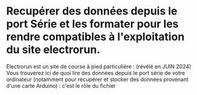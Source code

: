 # Recupérer des données depuis le port Série et les formater pour les rendre compatibles à l'exploitation du site electrorun.

Electrorun est un site de course à pied particulière : (révélé en JUIN 2024)
Vous trouverez ici de quoi lire des données depuis le port série de votre ordinateur (notamment pour récupérer et stocker des données provenant d'une carte Arduino) : c'est le rôle du fichier 
